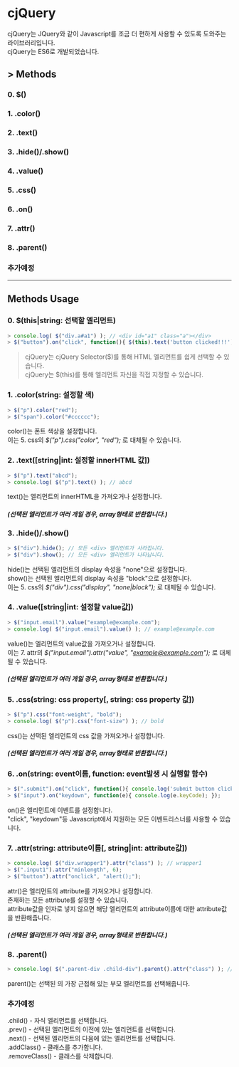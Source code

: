 # cjQuery
cjQuery는 JQuery와 같이 Javascript를 조금 더 편하게 사용할 수 있도록 도와주는 라이브러리입니다.<br>
cjQuery는 ES6로 개발되었습니다.

## > Methods
### 0. $()
### 1. .color()
### 2. .text()
### 3. .hide()/.show()
### 4. .value()
### 5. .css()
### 6. .on()
### 7. .attr()
### 8. .parent()
### 추가예정

***

## Methods Usage

### 0. $(this|string: 선택할 엘리먼트)
```javascript
> console.log( $("div.a#a1") ); // <div id="a1" class="a"></div>
> $("button").on("click", function(){ $(this).text('button clicked!!!'); });
```
> cjQuery는 cjQuery Selector($)를 통해 HTML 엘리먼트를 쉽게 선택할 수 있습니다.<br>
> cjQuery는 $(this)를 통해 엘리먼트 자신을 직접 지정할 수 있습니다.

### 1. .color(string: 설정할 색)
```javascript
> $("p").color("red");
> $("span").color("#cccccc");
```
color()는 폰트 색상을 설정합니다.<br>
이는 5. css의 _$("p").css("color", "red");_ 로 대체될 수 있습니다.<br>

### 2. .text([string|int: 설정할 innerHTML 값])
```javascript
> $("p").text("abcd");
> console.log( $("p").text() ); // abcd
```
text()는 엘리먼트의 innerHTML을 가져오거나 설정합니다.
##### (선택된 엘리먼트가 여러 개일 경우, array형태로 반환합니다.)


### 3. .hide()/.show()
```javascript
> $("div").hide(); // 모든 <div> 엘리먼트가 사라집니다.
> $("div").show(); // 모든 <div> 엘리먼트가 나타납니다.
```
hide()는 선택된 엘리먼트의 display 속성을 "none"으로 설정합니다.<br>
show()는 선택된 엘리먼트의 display 속성을 "block"으로 설정합니다.<br>
이는 5. css의 _$("div").css("display", "none|block");_ 로 대체될 수 있습니다.<br>

### 4. .value([string|int: 설정할 value값])
```javascript
> $("input.email").value("example@example.com");
> console.log( $("input.email").value() ); // example@example.com
```
value()는 엘리먼트의 value값을 가져오거나 설정합니다.<br>
이는 7. attr의 _$("input.email").attr("value", "example@example.com");_ 로 대체될 수 있습니다.
##### (선택된 엘리먼트가 여러 개일 경우, array형태로 반환합니다.)

### 5. .css(string: css property[, string: css property 값])
```javascript
> $("p").css("font-weight", "bold");
> console.log( $("p").css("font-size") ); // bold
```
css()는 선택된 엘리먼트의 css 값을 가져오거나 설정합니다.
##### (선택된 엘리먼트가 여러 개일 경우, array형태로 반환합니다.)

### 6. .on(string: event이름, function: event발생 시 실행할 함수)
```javascript
> $(".submit").on("click", function(){ console.log('submit button clicked'); });
> $("input").on("keydown", function(e){ console.log(e.keyCode); });
```
on()은 엘리먼트에 이벤트를 설정합니다.<br>
"click", "keydown"등 Javascript에서 지원하는 모든 이벤트리스너를 사용할 수 있습니다.

### 7. .attr(string: attribute이름[, string|int: attribute값])
``` javascript
> console.log( $("div.wrapper1").attr("class") ); // wrapper1
> $(".input1").attr("minlength", 6);
> $("button").attr("onclick", "alert();");
```
attr()은 엘리먼트의 attribute를 가져오거나 설정합니다.<br>
존재하는 모든 attribute를 설정할 수 있습니다.<br>
attribute값을 인자로 넣지 않으면 해당 엘리먼트의 attribute이름에 대한 attribute값을 반환해줍니다.
##### (선택된 엘리먼트가 여러 개일 경우, array형태로 반환합니다.)

### 8. .parent()
```javascript
> console.log( $(".parent-div .child-div").parent().attr("class") ); // parent-div
```
parent()는 선택된 의 가장 근접해 있는 부모 엘리먼트를 선택해줍니다.

### 추가예정
.child() - 자식 엘리먼트를 선택합니다.<br>
.prev() - 선택된 엘리먼트의 이전에 있는 엘리먼트를 선택합니다.<br>
.next() - 선택된 엘리먼트의 다음에 있는 엘리먼트를 선택합니다.<br>
.addClass() - 클래스를 추가합니다.<br>
.removeClass() - 클래스를 삭제합니다.<br>
